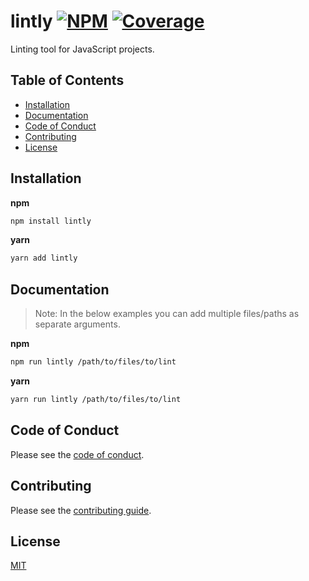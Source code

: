 # lintly [![NPM][npm-img]][npm-url] [![Coverage][cov-img]][cov-url]

Linting tool for JavaScript projects.

## Table of Contents

*   [Installation](#installation)
*   [Documentation](#documentation)
*   [Code of Conduct](#code-of-conduct)
*   [Contributing](#contributing)
*   [License](#license)

## Installation

**npm**

```bash
npm install lintly
```

**yarn**

```bash
yarn add lintly
```

## Documentation

> Note: In the below examples you can add multiple files/paths as separate arguments.

**npm**

```bash
npm run lintly /path/to/files/to/lint
```

**yarn**

```bash
yarn run lintly /path/to/files/to/lint
```

## Code of Conduct

Please see the [code of conduct](CODE_OF_CONDUCT.md).

## Contributing

Please see the [contributing guide](CONTRIBUTING.md).

## License

[MIT](LICENSE.md)

[cov-img]: https://img.shields.io/codecov/c/github/dogma-io/lintly.svg "Code Coverage"
[cov-url]: https://codecov.io/gh/dogma-io/lintly

[npm-img]: https://img.shields.io/npm/v/lintly.svg "NPM Version"
[npm-url]: https://www.npmjs.com/package/lintly
